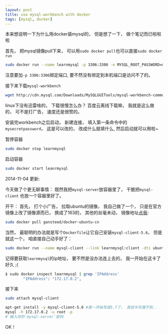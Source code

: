 ```yaml
---
layout: post
title: use mysql-workbench with docker
tags: [mysql, docker]
---
```


本来想说明一下为什么用docker装mysql的， 但是想了一下， 做个笔记而已啦啦啦

首先， 把mysql镜像pull下来， 可以用`sudo docker pull`也可以直接`sudo docker run`

```bash
sudo docker run --name learnmysql -p 3306:3306 -e MYSQL_ROOT_PASSWORD=mysecretpassword -d mysql
```

注意要加`-p 3306:3306`绑定端口, 要不然没有绑定到本机端口是访问不了的。

接下来下载`mysql-workbench`

```bash
wget http://cdn.mysql.com/Downloads/MySQLGUITools/mysql-workbench-community-6.2.3-1ubu1404-amd64.deb
```

linux下没有迅雷啥的， 下载很慢怎么办？ 百度云离线下载嘛， 我就是这么做的， 可不是打广告， 速度还是很赞的。

安装完workbench之后启动， 新建连接， 填入第一条命令中的`mysecretpassword`， 这是可以改的， 改成什么就填什么, 
然后启动就可以用啦~

暂停容器

```bash
sudo docker stop learnmysql
```

启动容器

```bash
sudo docker start leanrmysql
```

2014-11-04 更新:

今天做了个更无聊事情： 既然我把`mysql-server`放容器里了， 干脆把`mysql-client` 也放一个容器里好了。

开干： 首先， 打个小广告， 拉取ubuntu的镜像， 我自己做了一个， 只是在官方镜像上改了镜像源而已， 换成了163的， 其他的丝毫未动， 镜像地址[点我](https://registry.hub.docker.com/u/gansteed/docker-ubuntu-cn/):

```bash
sudo docker pull gansteed/docker-ubuntu-cn
```

当然， 最聪明的办法就是写个`Dockerfile`让它自己安装`mysql-client-5.6`， 但是就这一个， 咱直接自己动手好了：

```bash
sudo docker run --name mysql-client --link learnmysql:client -dti ubuntu:trusty /bin/bash
```

记得要获取`learnmysql`的ip地址， 要不然是没办法连上去的， 我一开始在这卡了好久 ;(

```bash
$ sudo docker inspect learnmysql | grep 'IPAddress'
        "IPAddress": "172.17.0.2",
```

接下来

```bash
sudo attach mysql-client

apt-get install -y mysql-client-5.6 #我一开始写成5.7了， 我说半天搜不到..
mysql -h 172.17.0.2 -u root -p
# 输入你的`mysql-server`密码
```

OK！
